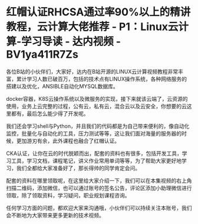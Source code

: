 # 红帽认证RHCSA通过率90%以上的精讲教程，云计算大佬推荐 - P1：Linux云计算-学习导读 - 达内视频 - BV1ya411R7Zs

各位B站的小伙伴们，大家好，达内在B站开源的LINUX云计算视频教程非常丰富，累计学习人数已破百万，包括的技术点有LINUX操作系统，各种网络服务的搭建以及优化，ANSIBLE自动化MYSQL数据库。

docker容器，K8S云操作系统以及微服务的实现，接下来就该云端了，云资源的使用，业务上云完整的过程，公有云，私有云，混合云以及云安全，你想要的云这里都有，最后怎么能少得了开发呢。

我们还会学习shell与Python，并且我们的代码都是为自己带来便利的，像自动化监控，批量化与自动化的工具，压力测试等等，这让我们面对海量的服务器的时候，更加游刃有余，此外课程也融合了红帽认证。

CKA认证，让你在云的时代脱颖而出，配套的资料也有很多，包括开发工具，学习工具，学习文档，课程笔记，讲义作业常用单词等等，为了帮助大家更好地学习，我们全都给大家准备好了，那长得帅的同学肯定会问。

配套的资料在哪里领取呢，在这里给大家介绍一下，我们可以在本集视频的右上角扫描二维码，添加微信，也可以通过账号的签名公告，评论区添加小助理微信进行领取，除了领取资料，学习疑问，职业规划课程咨询。

任何学习方面的问题，都欢迎大家来沟通哦，小伙伴们可以持续关注本账号，我们会不断地为大家带来更多更新的技术视频。

